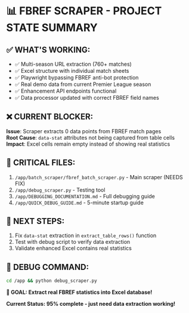 # 📊 FBREF SCRAPER - PROJECT STATE SUMMARY

## ✅ **WHAT'S WORKING:**
- ✅ Multi-season URL extraction (760+ matches)
- ✅ Excel structure with individual match sheets  
- ✅ Playwright bypassing FBREF anti-bot protection
- ✅ Real demo data from current Premier League season
- ✅ Enhancement API endpoints functional
- ✅ Data processor updated with correct FBREF field names

## ❌ **CURRENT BLOCKER:**
**Issue**: Scraper extracts 0 data points from FBREF match pages  
**Root Cause**: `data-stat` attributes not being captured from table cells  
**Impact**: Excel cells remain empty instead of showing real statistics

## 🎯 **CRITICAL FILES:**
1. `/app/batch_scraper/fbref_batch_scraper.py` - Main scraper (NEEDS FIX)
2. `/app/debug_scraper.py` - Testing tool
3. `/app/DEBUGGING_DOCUMENTATION.md` - Full debugging guide
4. `/app/QUICK_DEBUG_GUIDE.md` - 5-minute startup guide

## 🚀 **NEXT STEPS:**
1. Fix `data-stat` extraction in `extract_table_rows()` function
2. Test with debug script to verify data extraction
3. Validate enhanced Excel contains real statistics

## 📝 **DEBUG COMMAND:**
```bash
cd /app && python debug_scraper.py
```

**🎯 GOAL: Extract real FBREF statistics into Excel database!**

**Current Status: 95% complete - just need data extraction working!**